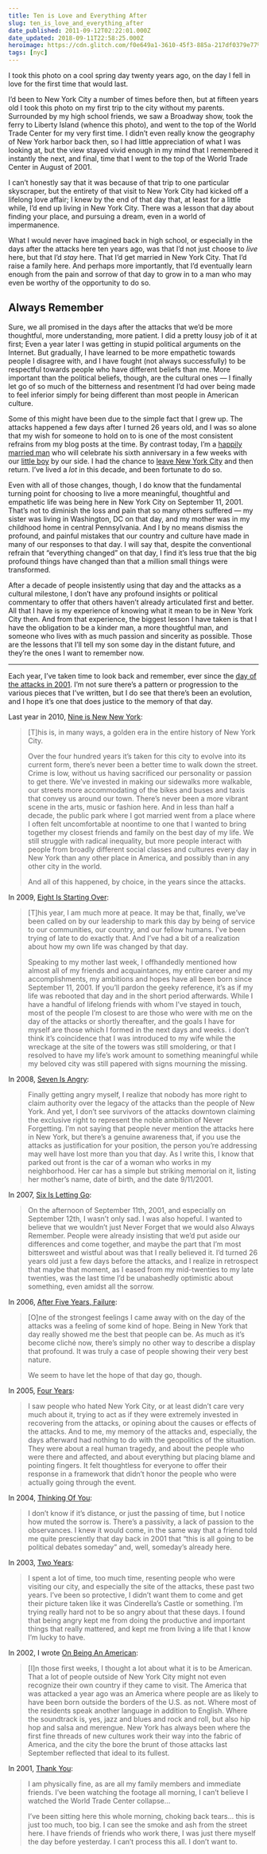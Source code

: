 ```yaml
---
title: Ten is Love and Everything After
slug: ten_is_love_and_everything_after
date_published: 2011-09-12T02:22:01.000Z
date_updated: 2018-09-11T22:58:25.000Z
heroimage: https://cdn.glitch.com/f0e649a1-3610-45f3-885a-217df0379e77%2FWTC-1992-05.png?1536691832926
tags: [nyc]
---
```


I took this photo on a cool spring day twenty years ago, on the day I fell in love for the first time that would last.

I’d been to New York City a number of times before then, but at fifteen years old I took this photo on my first trip to the city without my parents. Surrounded by my high school friends, we saw a Broadway show, took the ferry to Liberty Island (whence this photo), and went to the top of the World Trade Center for my very first time. I didn’t even really know the geography of New York harbor back then, so I had little appreciation of what I was looking at, but the view stayed vivid enough in my mind that I remembered it instantly the next, and final, time that I went to the top of the World Trade Center in August of 2001.

I can’t honestly say that it was because of that trip to one particular skyscraper, but the entirety of that visit to New York City had kicked off a lifelong love affair; I knew by the end of that day that, at least for a little while, I’d end up living in New York City. There was a lesson that day about finding your place, and pursuing a dream, even in a world of impermanence.

What I would never have imagined back in high school, or especially in the days after the attacks here ten years ago, was that I’d not just choose to *live* here, but that I’d *stay* here. That I’d get married in New York City. That I’d raise a family here. And perhaps more importantly, that I’d eventually learn enough from the pain and sorrow of that day to grow in to a man who may even be worthy of the opportunity to do so.

## Always Remember

Sure, we all promised in the days after the attacks that we’d be more thoughtful, more understanding, more patient. I did a pretty lousy job of it at first; Even a year later I was getting in stupid political arguments on the Internet. But gradually, I have learned to be more empathetic towards people I disagree with, and I have fought (not always successfully) to be respectful towards people who have different beliefs than me. More important than the political beliefs, though, are the cultural ones — I finally let go of so much of the bitterness and resentment I’d had over being made to feel inferior simply for being different than most people in American culture.

Some of this might have been due to the simple fact that I grew up. The attacks happened a few days after I turned 26 years old, and I was so alone that my wish for someone to hold on to is one of the most consistent refrains from my blog posts at the time. By contrast today, I’m a [happily married man](/2005/10/31/we_got_married/) who will celebrate his sixth anniversary in a few weeks with our [little boy](/2011/02/18/malcolm_browne_dash/) by our side. I had the chance to [leave New York City](/2004/07/20/on_leaving_new_york/) and then return. I’ve lived a *lot* in this decade, and been fortunate to do so.

Even with all of those changes, though, I do know that the fundamental turning point for choosing to live a more meaningful, thoughtful and empathetic life was being here in New York City on September 11, 2001. That’s not to diminish the loss and pain that so many others suffered — my sister was living in Washington, DC on that day, and my mother was in my childhood home in central Pennsylvania. And I by no means dismiss the profound, and painful mistakes that our country and culture have made in many of our responses to that day. I will say that, despite the conventional refrain that “everything changed” on that day, I find it’s less true that the big profound things have changed than that a million small things were transformed.

After a decade of people insistently using that day and the attacks as a cultural milestone, I don’t have any profound insights or political commentary to offer that others haven’t already articulated first and better. All that I have is my experience of knowing what it mean to be in New York City then. And from that experience, the biggest lesson I have taken is that I have the obligation to be a kinder man, a more thoughtful man, and someone who lives with as much passion and sincerity as possible. Those are the lessons that I’ll tell my son some day in the distant future, and they’re the ones I want to remember now.

---

Each year, I’ve taken time to look back and remember, ever since the [day of the attacks in 2001](/2001/09/11/thank_you/). I’m not sure there’s a pattern or progression to the various pieces that I’ve written, but I do see that there’s been an evolution, and I hope it’s one that does justice to the memory of that day.

Last year in 2010, [Nine is New New York](/2010/09/11/nine-is-new-new-york.html):

> [T]his is, in many ways, a golden era in the entire history of New York City.
> 
> Over the four hundred years it’s taken for this city to evolve into its current form, there’s never been a better time to walk down the street. Crime is low, without us having sacrificed our personality or passion to get there. We’ve invested in making our sidewalks more walkable, our streets more accommodating of the bikes and buses and taxis that convey us around our town. There’s never been a more vibrant scene in the arts, music or fashion here. And in less than half a decade, the public park where I got married went from a place where I often felt uncomfortable at noontime to one that I wanted to bring together my closest friends and family on the best day of my life. We still struggle with radical inequality, but more people interact with people from broadly different social classes and cultures every day in New York than any other place in America, and possibly than in any other city in the world.
> 
> And all of this happened, by choice, in the years since the attacks.

In 2009, [Eight Is Starting Over](/2009/09/11/eight-is-starting-over.html):

> [T]his year, I am much more at peace. It may be that, finally, we’ve been called on by our leadership to mark this day by being of service to our communities, our country, and our fellow humans. I’ve been trying of late to do exactly that. And I’ve had a bit of a realization about how my own life was changed by that day.
> 
> Speaking to my mother last week, I offhandedly mentioned how almost all of my friends and acquaintances, my entire career and my accomplishments, my ambitions and hopes have all been born since September 11, 2001. If you’ll pardon the geeky reference, it’s as if my life was rebooted that day and in the short period afterwards. While I have a handful of lifelong friends with whom I’ve stayed in touch, most of the people I’m closest to are those who were with me on the day of the attacks or shortly thereafter, and the goals I have for myself are those which I formed in the next days and weeks. i don’t think it’s coincidence that I was introduced to my wife while the wreckage at the site of the towers was still smoldering, or that I resolved to have my life’s work amount to something meaningful while my beloved city was still papered with signs mourning the missing.

In 2008, [Seven Is Angry](/2008/09/11/seven-is-angry.html):

> Finally getting angry myself, I realize that nobody has more right to claim authority over the legacy of the attacks than the people of New York. And yet, I don’t see survivors of the attacks downtown claiming the exclusive right to represent the noble ambition of Never Forgetting. I’m not saying that people never mention the attacks here in New York, but there’s a genuine awareness that, if you use the attacks as justification for your position, the person you’re addressing may well have lost more than you that day. As I write this, I know that parked out front is the car of a woman who works in my neighborhood. Her car has a simple but striking memorial on it, listing her mother’s name, date of birth, and the date 9/11/2001.

In 2007, [Six Is Letting Go](/2007/09/11/six-is-letting-go.html):

> On the afternoon of September 11th, 2001, and especially on September 12th, I wasn’t only sad. I was also hopeful. I wanted to believe that we wouldn’t just Never Forget that we would also Always Remember. People were already insisting that we’d put aside our differences and come together, and maybe the part that I’m most bittersweet and wistful about was that I really believed it. I’d turned 26 years old just a few days before the attacks, and I realize in retrospect that maybe that moment, as I eased from my mid-twenties to my late twenties, was the last time I’d be unabashedly optimistic about something, even amidst all the sorrow.

In 2006, [After Five Years, Failure](/2006/09/11/after-five-years-failure.html):

> [O]ne of the strongest feelings I came away with on the day of the attacks was a feeling of some kind of hope. Being in New York that day really showed me the best that people can be. As much as it’s become cliché now, there’s simply no other way to describe a display that profound. It was truly a case of people showing their very best nature.
> 
> We seem to have let the hope of that day go, though.

In 2005, [Four Years](/2005/09/11/four-years.html):

> I saw people who hated New York City, or at least didn’t care very much about it, trying to act as if they were extremely invested in recovering from the attacks, or opining about the causes or effects of the attacks. And to me, my memory of the attacks and, especially, the days afterward had nothing to do with the geopolitics of the situation. They were about a real human tragedy, and about the people who were there and affected, and about everything but placing blame and pointing fingers. It felt thoughtless for everyone to offer their response in a framework that didn’t honor the people who were actually going through the event.

In 2004, [Thinking Of You](/2004/09/11/thinking-of-you.html):

> I don’t know if it’s distance, or just the passing of time, but I notice how muted the sorrow is. There’s a passivity, a lack of passion to the observances. I knew it would come, in the same way that a friend told me quite presciently that day back in 2001 that “this is all going to be political debates someday” and, well, someday’s already here.

In 2003, [Two Years](/2003/09/11/two-years.html):

> I spent a lot of time, too much time, resenting people who were visiting our city, and especially the site of the attacks, these past two years. I’ve been so protective, I didn’t want them to come and get their picture taken like it was Cinderella’s Castle or something. I’m trying really hard not to be so angry about that these days. I found that being angry kept me from doing the productive and important things that really mattered, and kept me from living a life that I know I’m lucky to have.

In 2002, I wrote [On Being An American](/2002/09/11/on-being-an-ame.html):

> [I]n those first weeks, I thought a lot about what it is to be American. That a lot of people outside of New York City might not even recognize their own country if they came to visit. The America that was attacked a year ago was an America where people are as likely to have been born outside the borders of the U.S. as not. Where most of the residents speak another language in addition to English. Where the soundtrack is, yes, jazz and blues and rock and roll, but also hip hop and salsa and merengue. New York has always been where the first fine threads of new cultures work their way into the fabric of America, and the city the bore the brunt of those attacks last September reflected that ideal to its fullest.

In 2001, [Thank You](/2001/09/11/thank-you.html):

> I am physically fine, as are all my family members and immediate friends. I’ve been watching the footage all morning, I can’t believe I watched the World Trade Center collapse…
> 
> I’ve been sitting here this whole morning, choking back tears… this is just too much, too big. I can see the smoke and ash from the street here. I have friends of friends who work there, I was just there myself the day before yesterday. I can’t process this all. I don’t want to.
